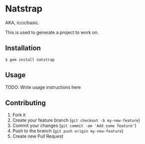 # Natstrap

AKA, icco/basic.

This is used to generate a project to work on.

## Installation

    $ gem install natstrap

## Usage

TODO: Write usage instructions here

## Contributing

1. Fork it
2. Create your feature branch (`git checkout -b my-new-feature`)
3. Commit your changes (`git commit -am 'Add some feature'`)
4. Push to the branch (`git push origin my-new-feature`)
5. Create new Pull Request
